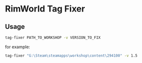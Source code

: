 # RimWorld Tag Fixer

## Usage

```sh
tag-fixer PATH_TO_WORKSHOP -v VERSION_TO_FIX
```

for example:

```sh
tag-fixer "G:\Steam\steamapps\workshop\content\294100" -v 1.5
```